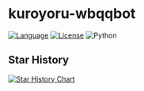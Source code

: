 # kuroyoru-wbqqbot

[![Language](https://img.shields.io/badge/language-python-green.svg?style=plastic)](https://www.python.org/)
[![License](https://img.shields.io/badge/license-AGPLv3-orange.svg?style=plastic)](https://github.com/tencent-connect/botpy/blob/master/LICENSE)
![Python](https://img.shields.io/badge/python-3.8+-blue)


## Star History


[![Star History Chart](https://api.star-history.com/svg?repos=TomChicken-on-github/kuroyoru-wbqqbot&type=Date)](https://star-history.com/#TomChicken-on-github/kuroyoru-wbqqbot&Date)

